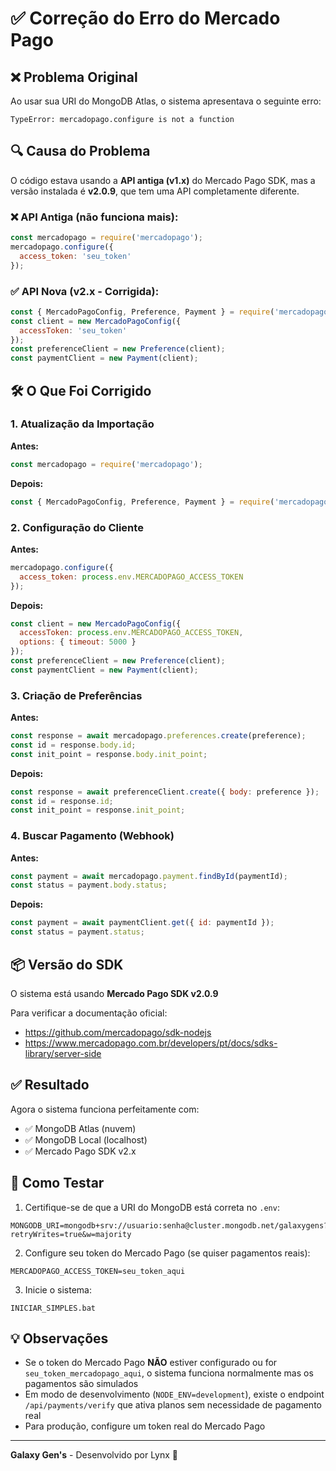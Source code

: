 # ✅ Correção do Erro do Mercado Pago

## ❌ Problema Original

Ao usar sua URI do MongoDB Atlas, o sistema apresentava o seguinte erro:

```
TypeError: mercadopago.configure is not a function
```

## 🔍 Causa do Problema

O código estava usando a **API antiga (v1.x)** do Mercado Pago SDK, mas a versão instalada é **v2.0.9**, que tem uma API completamente diferente.

### ❌ API Antiga (não funciona mais):
```javascript
const mercadopago = require('mercadopago');
mercadopago.configure({
  access_token: 'seu_token'
});
```

### ✅ API Nova (v2.x - Corrigida):
```javascript
const { MercadoPagoConfig, Preference, Payment } = require('mercadopago');
const client = new MercadoPagoConfig({
  accessToken: 'seu_token'
});
const preferenceClient = new Preference(client);
const paymentClient = new Payment(client);
```

## 🛠️ O Que Foi Corrigido

### 1. Atualização da Importação
**Antes:**
```javascript
const mercadopago = require('mercadopago');
```

**Depois:**
```javascript
const { MercadoPagoConfig, Preference, Payment } = require('mercadopago');
```

### 2. Configuração do Cliente
**Antes:**
```javascript
mercadopago.configure({
  access_token: process.env.MERCADOPAGO_ACCESS_TOKEN
});
```

**Depois:**
```javascript
const client = new MercadoPagoConfig({
  accessToken: process.env.MERCADOPAGO_ACCESS_TOKEN,
  options: { timeout: 5000 }
});
const preferenceClient = new Preference(client);
const paymentClient = new Payment(client);
```

### 3. Criação de Preferências
**Antes:**
```javascript
const response = await mercadopago.preferences.create(preference);
const id = response.body.id;
const init_point = response.body.init_point;
```

**Depois:**
```javascript
const response = await preferenceClient.create({ body: preference });
const id = response.id;
const init_point = response.init_point;
```

### 4. Buscar Pagamento (Webhook)
**Antes:**
```javascript
const payment = await mercadopago.payment.findById(paymentId);
const status = payment.body.status;
```

**Depois:**
```javascript
const payment = await paymentClient.get({ id: paymentId });
const status = payment.status;
```

## 📦 Versão do SDK

O sistema está usando **Mercado Pago SDK v2.0.9**

Para verificar a documentação oficial:
- https://github.com/mercadopago/sdk-nodejs
- https://www.mercadopago.com.br/developers/pt/docs/sdks-library/server-side

## ✅ Resultado

Agora o sistema funciona perfeitamente com:
- ✅ MongoDB Atlas (nuvem)
- ✅ MongoDB Local (localhost)
- ✅ Mercado Pago SDK v2.x

## 🚀 Como Testar

1. Certifique-se de que a URI do MongoDB está correta no `.env`:
```env
MONGODB_URI=mongodb+srv://usuario:senha@cluster.mongodb.net/galaxygens?retryWrites=true&w=majority
```

2. Configure seu token do Mercado Pago (se quiser pagamentos reais):
```env
MERCADOPAGO_ACCESS_TOKEN=seu_token_aqui
```

3. Inicie o sistema:
```
INICIAR_SIMPLES.bat
```

## 💡 Observações

- Se o token do Mercado Pago **NÃO** estiver configurado ou for `seu_token_mercadopago_aqui`, o sistema funciona normalmente mas os pagamentos são simulados
- Em modo de desenvolvimento (`NODE_ENV=development`), existe o endpoint `/api/payments/verify` que ativa planos sem necessidade de pagamento real
- Para produção, configure um token real do Mercado Pago

---

**Galaxy Gen's** - Desenvolvido por Lynx 🌟


